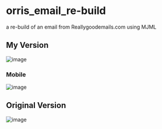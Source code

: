 # orris_email_re-build

a re-build of an email from Reallygoodemails.com using MJML

## My Version
![image](https://github.com/ADmcdon/orris_email_re-build/assets/107668054/696284d5-3ad5-41c9-af21-269adbc1dccc)
### Mobile 
![image](https://github.com/ADmcdon/orris_email_re-build/assets/107668054/5f398012-c39e-48a5-836f-f4afcadbe32c)
## Original Version
![image](https://github.com/ADmcdon/orris_email_re-build/assets/107668054/b824d6df-0977-4eaf-8726-a7db64a09753)
